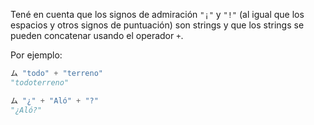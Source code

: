 Tené en cuenta que los signos de admiración `"¡"` y `"!"` (al igual que los espacios y otros signos de puntuación) son strings y que los strings se pueden concatenar usando el operador `+`. 

Por ejemplo: 

```python
ム "todo" + "terreno"
"todoterreno"

ム "¿" + "Aló" + "?"
"¿Aló?"
```

